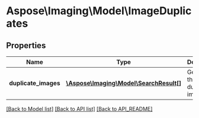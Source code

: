 # Aspose\Imaging\Model\ImageDuplicates

## Properties
Name | Type | Description | Notes
------------ | ------------- | ------------- | -------------
**duplicate_images** | [**\Aspose\Imaging\Model\SearchResult[]**](SearchResult.md) | Gets or sets the duplicate images. | [optional] 

[[Back to Model list]](API_README.md#documentation-for-models) [[Back to API list]](API_README.md#documentation-for-api-endpoints) [[Back to API_README]](API_README.md)

